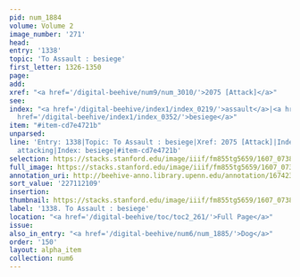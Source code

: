 ```yaml
---
pid: num_1884
volume: Volume 2
image_number: '271'
head:
entry: '1338'
topic: 'To Assault : besiege'
first_letter: 1326-1350
page:
add:
xref: "<a href='/digital-beehive/num9/num_3010/'>2075 [Attack]</a>"
see:
index: "<a href='/digital-beehive/index1/index_0219/'>assault</a>|<a href='/digital-beehive/index1/index_0232/'>attacking</a>|<a
  href='/digital-beehive/index1/index_0352/'>besiege</a>"
item: "#item-cd7e4721b"
unparsed:
line: 'Entry: 1338|Topic: To Assault : besiege|Xref: 2075 [Attack]|Index: assault|Index:
  attacking|Index: besiege|#item-cd7e4721b'
selection: https://stacks.stanford.edu/image/iiif/fm855tg5659/1607_0738/428,2109,2859,543/full/0/default.jpg
full_image: https://stacks.stanford.edu/image/iiif/fm855tg5659/1607_0738/full/full/0/default.jpg
annotation_uri: http://beehive-anno.library.upenn.edu/annotation/1674236630853
sort_value: '227112109'
insertion:
thumbnail: https://stacks.stanford.edu/image/iiif/fm855tg5659/1607_0738/428,2109,600,180/250,/0/default.jpg
label: '1338. To Assault : besiege'
location: "<a href='/digital-beehive/toc/toc2_261/'>Full Page</a>"
issue:
also_in_entry: "<a href='/digital-beehive/num6/num_1885/'>Dog</a>"
order: '150'
layout: alpha_item
collection: num6
---
```

